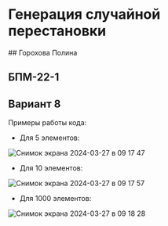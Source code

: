 # Генерация случайной перестановки

## Горохова Полина
## БПМ-22-1
## Вариант 8

Примеры работы кода: 

- Для 5 элементов:

![Снимок экрана 2024-03-27 в 09 17 47](https://github.com/GorokhovaPolina/ADM_pr6/assets/128795394/247f6b1d-1e87-4a8a-9b34-29742e30929d)

- Для 10 элементов:

![Снимок экрана 2024-03-27 в 09 17 57](https://github.com/GorokhovaPolina/ADM_pr6/assets/128795394/2eb00fa4-0e9f-4b49-b651-44a631059133)

- Для 1000 элементов:

![Снимок экрана 2024-03-27 в 09 18 28](https://github.com/GorokhovaPolina/ADM_pr6/assets/128795394/02bbd399-cdd0-431c-84d2-753a200f92b6)
